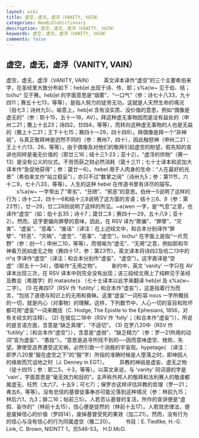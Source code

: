 ```yaml
---
layout: wiki
title: 虚空，虚无，虚浮（VANITY, VAIN）
categories: NewBibleDictionary
description: 虚空，虚无，虚浮（VANITY, VAIN）
keywords: 虚空，虚无，虚浮（VANITY, VAIN）
comments: false
---
```


## 虚空，虚无，虚浮（VANITY, VAIN）



虚空，虚无，虚浮（VANITY, VAIN）
　　英文译本译作“虚空”的三个主要希伯来字，在圣经里大致分布如下：heb[el 出现于诗、传、耶；s%a{w~ 见于伯、结；to{hu^ 见于赛。heb[el 的字面意思是“烟雾”、“一口气”（参：诗七十八33，九十四11；赛五十七13，等等），是指人努力的徒劳无功，这就是人天然生命的境况（伯七3；诗卅九5）。喻意上，heb[el 含有没实质、没价值的意思，例如“偶像是虚无的”（参：耶十15，五十一18，AV）。拜这种虚无事物因而是没有益处的（申卅二21；撒上十五23；诗四2，廿四4，等等），而转向这种虚无事物的人也是无益的（撒上十二21；王下十七15；赛四十一29，四十四9）。拜偶像是拜一个“非神祇”，与真正敬拜神是迥然不同的（参：赛卅7，四十），因此触怒神（申卅二21；王上十六13、26，等等）。由于偶像及对他们的敬拜引起虚空的盼望，假先知的宣讲也同样是毫无价值的（耶廿三16；结十三1-23；亚十2）。“虚浮的供物”（赛一13）是没有公义的仪式。不劳而获之财必然消耗（箴十三11；七十士译本和武加大译本作“急促地获得”；参：箴廿一6）。hebel 用于人肉身的生命：“人在最好的光景”（希伯来文作“站立稳妥”），亦只不过“数掌之阔”（诗卅九5；参：第11节，六十二9，七十八33，等等）。人生的这种 hebel 在传道书里有详尽的描写。
　　s%a{w~ 一字带出了“卑劣”、“丑陋”、“邪恶”的意思。伯卅一5说明了这样的行为；诗十二2，四十一6和结十三8说明了这方面的言语；结十三6、9（参：第23节），廿一29，廿二28则说明了这样的所见。~a{wen 一字，是“气息”之意，也译作“虚空”（如：伯十五35；诗十7；箴廿二8；赛四十一29，五十八9；亚十2）。然而，这字更偏向罪孽的意味，因此，在 RSV 译为“欺骗”、“罪孽”、“灾害”、“虚妄”、“恶毒”、“废话”〔译注：在上述经文中，和合本分别译作“罪孽”、“奸恶”、“灾祸”、“虚空”、“恶事”、“虚空”〕。to{hu^ 在字面上是指“一片荒野”（参：创一1；申卅二10，等等），而借喻为“虚无”、“无用”之意，例如耶和华神看万民如虚无之物（赛四十17，参：第23节）。英文译本将诗四2及哈二13中的 ri^q 字译作“虚空”〔译注：和合本分别作“虚妄”、“虚空”〕。这字直译是“空虚”（耶五十一34），借喻作“无用之物”。
　　新约中，英文 'vanity' 一字只在 AV 译本出现三次，在 RSV 译本中则完全没有出现；该三段经文用上了纯粹见于圣经及教会〔希腊字〕的 mataiote{s （七十士译本以此字来翻译 heb[el 及 s%a{w~ 二字）。 (1) 在弗四17（RSV 作 'futility'；和合本作“虚妄”），这是指着行为而言，“包括了道德与知识上的无用和昏眛。这里“虚妄”一词形容 nous 一字所概括的一切，就是内心〔对事物〕的理解。这样，下列数节中，人心一切的盲目和败坏都可用“虚妄”一词来概括（C. Hodge, The Epistle to the Ephesians, 1856，对有关经文的注释）。 (2) 在彼后二18中（RSV 作 'folly'；〔和合本作“虚妄”〕），所说的是言语方面，含意是“缺乏真理”、“不适切”。 (3) 在罗八20中（RSV 作 'futility'；〔和合本作“虚空”〕），含意是“虚弱”、“缺乏精力”（参：罗一21所用的动词“变为虚妄”、“愚拙”）。“意思是追寻所找不到的──因而意味虚空、挫败、失望。罪使受造界遭受这灾祸，必然引致一个消极的宇宙观。hypetage{ 〔译注：即罗八20里“服在虚空之下”的“服”字〕所指的准确时候是人堕落之时，即神因人的缘故而咒诅地之时（J. Denney in EGT）。
　　异教的神祇是虚妄、虚无之物（徒十四15；参：耶二5，十3，等等）。以英文来说，与 'vanity' 同词源的字是 'vain'，字面意思是“毫无效力和目的”。主声称外邦人的敬拜和法利赛人的敬虔都属虚无、枉然（太六7，十五9；可七7）；保罗亦这样评估异教的哲理（罗一21；弗五6，等等）。没有忠信的基督徒事奉亦可能沦落到这种境况（参：林前九15；林后六1，九3；腓二16；帖前三5）。人若否认基督的复活，所作的宣讲便是“虚假、妄作的”（林前十五15），信心便是徒然的（林前十五17）。人若效忠律法，便是废掉信心的价值（罗四14），废掉基督受死的果效（加二21）。然而，没有行为的信心与没有信心的行为同属虚空（雅二20）。
　　书目：E. Tiedtke, H.-G. Link, C.
Brown, NIDNTT 1，页546-53。
H.D.McD.




